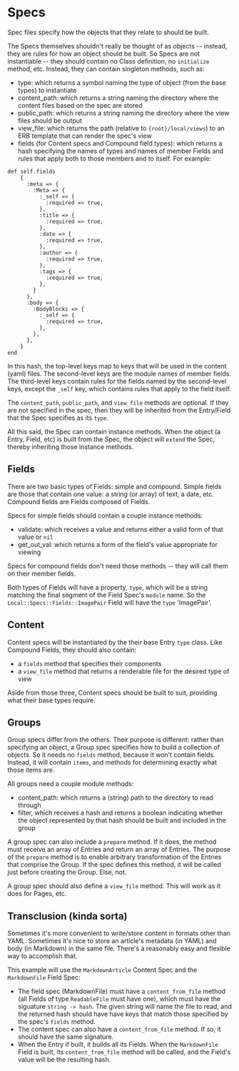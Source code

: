 # Specs

Spec files specify how the objects that they relate to should be built.

The Specs themselves shouldn't really be thought of as objects -- instead, they are rules for how an object should be built. So Specs are not instantiable -- they should contain no Class definition, no `initialize` method, etc. Instead, they can contain singleton methods, such as:
- type: which returns a symbol naming the type of object (from the base types) to instantiate
- content_path: which returns a string naming the directory where the content files based on the spec are stored
- public_path: which returns a string naming the directory where the view files should be output
- view_file: which returns the path (relative to `{root}/local/views`) to an ERB template that can render the spec's view
- fields (for Content specs and Compound field types): which returns a hash specifying the names of types and names of member Fields and rules that apply both to those members and to itself. For example:
```
def self.fields
    {
      :meta => {
        :Meta => {
          :_self => {
            :required => true,
          },
          :title => {
            :required => true,
          },
          :date => {
            :required => true,
          },
          :author => {
            :required => true,
          },
          :tags => {
            :required => true,
          },
        }
      },
      :body => {
        :BodyBlocks => {
          :_self => {
            :required => true,
          },
        },
      },
    }
end
```

In this hash, the top-level keys map to keys that will be used in the content (yaml) files. The second-level keys are the module names of member fields. The third-level keys contain rules for the fields named by the second-level keys, except the `_self` key, which contains rules that apply to the field itself.

The `content_path`, `public_path`, and `view_file` methods are optional. If they are not specified in the spec, then they will be inherited from the Entry/Field that the Spec specifies as its `type`.

All this said, the Spec can contain instance methods. When the object (a Entry, Field, etc) is built from the Spec, the object will `extend` the Spec, thereby inheriting those instance methods.


## Fields

There are two basic types of Fields: simple and compound. Simple fields are those that contain one value: a string (or array) of text, a date, etc. Compound fields are Fields composed of Fields.

Specs for simple fields should contain a couple instance methods:
- validate: which receives a value and returns either a valid form of that value or `nil`
- get_out_val: which returns a form of the field's value appropriate for viewing

Specs for compound fields don't need those methods -- they will call them on their member fields.

Both types of Fields will have a property, `type`, which will be a string matching the final segment of the Field Spec's `module` name. So the `Local::Specs::Fields::ImagePair` Field will have the `type` 'ImagePair'.


## Content

Content specs will be instantiated by the their base Entry `type` class. Like Compound Fields, they should also contain:
- a `fields` method that specifies their components
- a `view_file` method that returns a renderable file for the desired type of view

Aside from those three, Content specs should be built to suit, providing what their base types require.


## Groups

Group specs differ from the others. Their purpose is different: rather than specifying an object, a Group spec specifies how to build a collection of objects. So it needs no `fields` method, because it won't contain fields. Instead, it will contain `items`, and methods for determining exactly what those items are.

All groups need a couple module methods:
- content_path: which returns a (string) path to the directory to read through
- filter, which receives a hash and returns a boolean indicating whether the object represented by that hash should be built and included in the group

A group spec can also include a `prepare` method. If it does, the method must receive an array of Entries and return an array of Entries. The purpose of the `prepare` method is to enable arbitrary transformation of the Entries that comprise the Group. If the spec defines this method, it will be called just before creating the Group. Else, not.

A group spec should also define a `view_file` method. This will work as it does for Pages, etc.


## Transclusion (kinda sorta)

Sometimes it's more convenient to write/store content in formats other than YAML. Sometimes it's nice to store an article's metadata (in YAML) and body (in Markdown) in the same file. There's a reasonably easy and flexible way to accomplish that.

This example will use the `MarkdownArticle` Content Spec and the `MarkdownFile` Field Spec:
- The field spec (MarkdownFile) must have a `content_from_file` method (all Fields of type `ReadableFile` must have one), which must have the siguature `string -> hash`. The given string will name the file to read, and the returned hash should have have keys that match those specified by the spec's `fields` method.
- The content spec can also have a `content_from_file` method. If so, it should have the same signature.
- When the Entry if built, it builds all its Fields. When the `MarkdownFile` Field is built, its `content_from_file` method will be called, and the Field's value will be the resulting hash.
